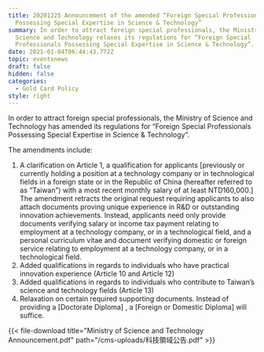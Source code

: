 ```yaml
---
title: 20201225 Announcement of the amended “Foreign Special Professionals
  Possessing Special Expertise in Science & Technology”
summary: In order to attract foreign special professionals, the Ministry of
  Science and Technology relaxes its regulations for “Foreign Special
  Professionals Possessing Special Expertise in Science & Technology”.
date: 2021-01-04T06:44:43.772Z
topic: eventsnews
draft: false
hidden: false
categories:
  - Gold Card Policy
style: right
---
```

In order to attract foreign special professionals, the Ministry of Science and Technology has amended its regulations for “Foreign Special Professionals Possessing Special Expertise in Science & Technology”. 

The amendments include:

1. A clarification on Article 1, a qualification for applicants \[previously or currently holding a position at a technology company or in technological fields in a foreign state or in the Republic of China (hereafter referred to as “Taiwan”) with a most recent monthly salary of at least NTD160,000.] The amendment retracts the original request requiring applicants to also attach documents proving unique experience in R&D or outstanding innovation achievements. Instead, applicants need only provide documents verifying salary or income tax payment relating to employment at a technology company, or in a technological field, and a personal curriculum vitae and document verifying domestic or foreign service relating to employment at a technology company, or in a technological field.
2. Added qualifications in regards to individuals who have practical innovation experience (Article 10 and Article 12)
3. Added qualifications in regards to individuals who contribute to Taiwan’s science and technology fields (Article 13)
4. Relaxation on certain required supporting documents. Instead of providing a \[Doctorate Diploma] , a \[Foreign or Domestic Diploma] will suffice.

{{< file-download title="Ministry of Science and Technology Announcement.pdf" path="/cms-uploads/科技領域公告.pdf" >}}